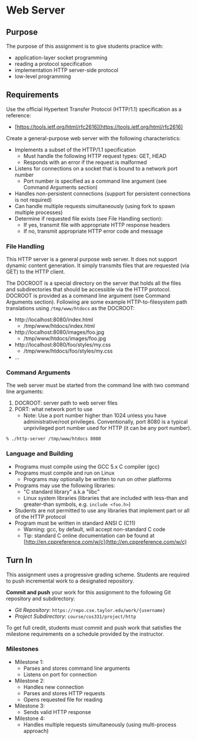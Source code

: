 # Web Server


## Purpose

The purpose of this assignment is to give students practice with:

- application-layer socket programming
- reading a protocol specification
- implementation HTTP server-side protocol
- low-level programming 


## Requirements

Use the official Hypertext Transfer Protocol (HTTP/1.1) specification as a reference:

- [https://tools.ietf.org/html/rfc2616](https://tools.ietf.org/html/rfc2616)

Create a general-purpose web server with the following characteristics:

- Implements a subset of the HTTP/1.1 specification
	- Must handle the following HTTP request types: GET, HEAD
	- Responds with an error if the request is malformed
- Listens for connections on a socket that is bound to a network port number
	- Port number is specified as a command line argument (see Command Arguments section)
- Handles non-persistent connections (support for persistent connections is not required)
- Can handle multiple requests simultaneously (using fork to spawn multiple processes)
- Determine if requested file exists (see File Handling section):
	- If yes, transmit file with appropriate HTTP response headers
	- If no, transmit appropriate HTTP error code and message


### File Handling

This HTTP server is a general purpose web server. It does not support dynamic content generation. It simply transmits files that are requested (via GET) to the HTTP client. 

The DOCROOT is a special directory on the server that holds all the files and subdirectories that should be accessible via the HTTP protocol. DOCROOT is provided as a command line argument (see Command Arguments section). Following are some example HTTP-to-filesystem path translations using `/tmp/www/htdocs` as the DOCROOT:

- http://localhost:8080/index.html
	- /tmp/www/htdocs/index.html
- http://localhost:8080/images/foo.jpg
	- /tmp/www/htdocs/images/foo.jpg
- http://localhost:8080/foo/styles/my.css
	- /tmp/www/htdocs/foo/styles/my.css
- ...


### Command Arguments

The web server must be started from the command line with two command line arguments:

1. DOCROOT: server path to web server files
2. PORT: what network port to use
	- Note: Use a port number higher than 1024 unless you have administrative/root privileges. Conventionally, port 8080 is a typical unprivileged port number used for HTTP (it can be any port number).

```shell
% ./http-server /tmp/www/htdocs 8080
```


### Language and Building

* Programs must compile using the GCC 5.x C compiler (gcc)
* Programs must compile and run on Linux
	- Programs may optionally be written to run on other platforms
* Programs may use the following libraries:
	- "C standard library" a.k.a "libc"
	- Linux system libraries (libraries that are included with less-than and greater-than symbols, e.g. `include <foo.h>`)
* Students are not permitted to use any libraries that implement part or all of the HTTP protocol
* Program must be written in standard ANSI C (C11)
	- Warning: gcc, by default, will accept non-standard C code
	- Tip: standard C online documentation can be found at [http://en.cppreference.com/w/c](http://en.cppreference.com/w/c)


## Turn In

This assignment uses a progressive grading scheme. Students are required to push incremental work to a designated repository.

**Commit and push** your work for this assignment to the following Git repository and subdirectory:

- *Git Repository*: `https://repo.cse.taylor.edu/work/{username}`
- *Project Subdirectory*: `course/cos331/project/http`

To get full credit, students must commit and push work that satisfies the milestone requirements on a schedule provided by the instructor.


### Milestones

- Milestone 1:
	- Parses and stores command line arguments
	- Listens on port for connection
- Milestone 2:
	- Handles new connection
	- Parses and stores HTTP requests
	- Opens requested file for reading
- Milestone 3:
	- Sends valid HTTP response
- Milestone 4:
	- Handles multiple requests simultaneously (using multi-process approach)